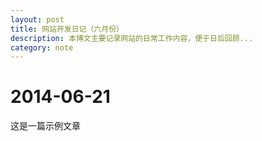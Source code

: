 ```yaml
---
layout: post
title: 网站开发日记（六月份）
description: 本博文主要记录网站的日常工作内容，便于日后回顾...
category: note
---
```


# 2014-06-21
这是一篇示例文章

